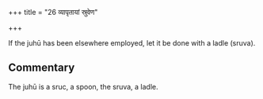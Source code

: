+++
title = "26 व्यापृतायां स्रुवेण"

+++

If the juhū has been elsewhere employed, let it be done with a ladle (sruva).

## Commentary

The juhū is a sruc, a spoon, the sruva, a ladle.



